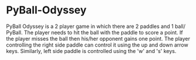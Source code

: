 # PyBall-Odyssey
PyBall Odyssey is a 2 player game in which there are 2 paddles and 1 ball/ PyBall. The player needs to hit the ball with the paddle to score a point. If the player misses the ball then his/her opponent gains one point. The player controlling the right side paddle can control it using the up and down arrow keys. Similarly, left side paddle is controlled using the 'w' and 's' keys. 
